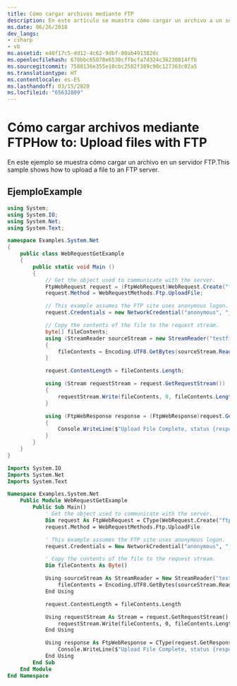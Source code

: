 ```yaml
---
title: Cómo cargar archivos mediante FTP
description: En este artículo se muestra cómo cargar un archivo a un servidor FTP.
ms.date: 06/26/2018
dev_langs:
- csharp
- vb
ms.assetid: e40f17c5-dd12-4c62-9dbf-00ab491382dc
ms.openlocfilehash: 670bbc65078e6530cffbcfa7d324c36238014ffb
ms.sourcegitcommit: 7588136e355e10cbc2582f389c90c127363c02a5
ms.translationtype: HT
ms.contentlocale: es-ES
ms.lasthandoff: 03/15/2020
ms.locfileid: "65632809"
---
```

# <a name="how-to-upload-files-with-ftp"></a><span data-ttu-id="179fe-103">Cómo cargar archivos mediante FTP</span><span class="sxs-lookup"><span data-stu-id="179fe-103">How to: Upload files with FTP</span></span>

<span data-ttu-id="179fe-104">En este ejemplo se muestra cómo cargar un archivo en un servidor FTP.</span><span class="sxs-lookup"><span data-stu-id="179fe-104">This sample shows how to upload a file to an FTP server.</span></span>

## <a name="example"></a><span data-ttu-id="179fe-105">Ejemplo</span><span class="sxs-lookup"><span data-stu-id="179fe-105">Example</span></span>

```csharp
using System;
using System.IO;
using System.Net;
using System.Text;

namespace Examples.System.Net
{
    public class WebRequestGetExample
    {
        public static void Main ()
        {
            // Get the object used to communicate with the server.
            FtpWebRequest request = (FtpWebRequest)WebRequest.Create("ftp://www.contoso.com/test.htm");
            request.Method = WebRequestMethods.Ftp.UploadFile;

            // This example assumes the FTP site uses anonymous logon.
            request.Credentials = new NetworkCredential("anonymous", "janeDoe@contoso.com");

            // Copy the contents of the file to the request stream.
            byte[] fileContents;
            using (StreamReader sourceStream = new StreamReader("testfile.txt"))
            {
                fileContents = Encoding.UTF8.GetBytes(sourceStream.ReadToEnd());
            }

            request.ContentLength = fileContents.Length;

            using (Stream requestStream = request.GetRequestStream())
            {
                requestStream.Write(fileContents, 0, fileContents.Length);
            }

            using (FtpWebResponse response = (FtpWebResponse)request.GetResponse())
            {
                Console.WriteLine($"Upload File Complete, status {response.StatusDescription}");
            }
        }
    }
}
```

```vb
Imports System.IO
Imports System.Net
Imports System.Text

Namespace Examples.System.Net
    Public Module WebRequestGetExample
        Public Sub Main()
            ' Get the object used to communicate with the server.
            Dim request As FtpWebRequest = CType(WebRequest.Create("ftp://www.contoso.com/test.htm"), FtpWebRequest)
            request.Method = WebRequestMethods.Ftp.UploadFile

            ' This example assumes the FTP site uses anonymous logon.
            request.Credentials = New NetworkCredential("anonymous", "janeDoe@contoso.com")

            ' Copy the contents of the file to the request stream.
            Dim fileContents As Byte()

            Using sourceStream As StreamReader = New StreamReader("testfile.txt")
                fileContents = Encoding.UTF8.GetBytes(sourceStream.ReadToEnd())
            End Using

            request.ContentLength = fileContents.Length

            Using requestStream As Stream = request.GetRequestStream()
                requestStream.Write(fileContents, 0, fileContents.Length)
            End Using

            Using response As FtpWebResponse = CType(request.GetResponse(), FtpWebResponse)
                Console.WriteLine($"Upload File Complete, status {response.StatusDescription}")
            End Using
        End Sub
    End Module
End Namespace
```
